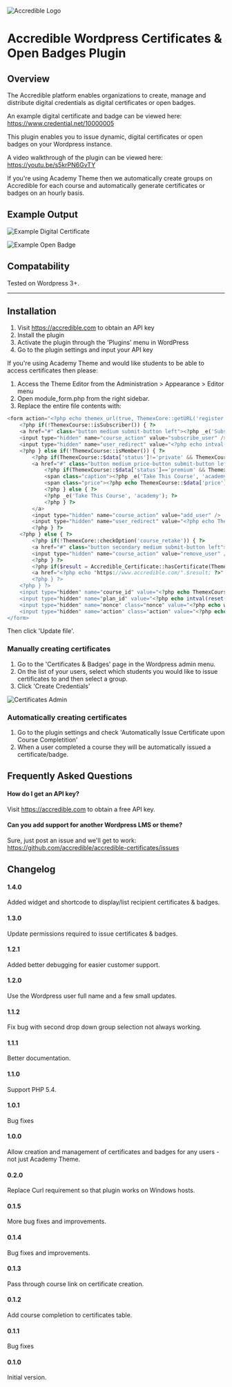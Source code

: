 ![Accredible Logo](https://s3.amazonaws.com/accredible-cdn/accredible_logo_sm.png)

# Accredible Wordpress Certificates & Open Badges Plugin

## Overview
The Accredible platform enables organizations to create, manage and distribute digital credentials as digital certificates or open badges.

An example digital certificate and badge can be viewed here: https://www.credential.net/10000005

This plugin enables you to issue dynamic, digital certificates or open badges on your Wordpress instance.

A video walkthrough of the plugin can be viewed here: https://youtu.be/s5krPN6GvTY

If you're using Academy Theme then we automatically create groups on Accredible for each course and automatically generate certificates or badges on an hourly basis.

## Example Output
![Example Digital Certificate](https://s3.amazonaws.com/accredible-cdn/example-digital-certificate.png)

![Example Open Badge](https://s3.amazonaws.com/accredible-cdn/example-digital-badge.png)

## Compatability

Tested on Wordpress 3+.

---

## Installation

1. Visit https://accredible.com to obtain an API key
2. Install the plugin
3. Activate the plugin through the 'Plugins' menu in WordPress
4. Go to the plugin settings and input your API key


If you're using Academy Theme and would like students to be able to access certificates then please:

1. Access the Theme Editor from the Administration > Appearance > Editor menu
2. Open module_form.php from the right sidebar.
3. Replace the entire file contents with:


```php
<form action="<?php echo themex_url(true, ThemexCore::getURL('register')); ?>" method="POST">
	<?php if(!ThemexCourse::isSubscriber()) { ?>
	<a href="#" class="button medium submit-button left"><?php _e('Subscribe Now', 'academy'); ?></a>
	<input type="hidden" name="course_action" value="subscribe_user" />
	<input type="hidden" name="user_redirect" value="<?php echo intval(reset(ThemexCourse::$data['plans'])); ?>" />
	<?php } else if(!ThemexCourse::isMember()) { ?>
		<?php if(ThemexCourse::$data['status']!='private' && ThemexCourse::$data['capacity']>=0) { ?>
		<a href="#" class="button medium price-button submit-button left">		
			<?php if(ThemexCourse::$data['status']=='premium' && ThemexCourse::$data['product']!=0) { ?>
			<span class="caption"><?php _e('Take This Course', 'academy'); ?></span>
			<span class="price"><?php echo ThemexCourse::$data['price']['text']; ?></span>
			<?php } else { ?>
			<?php _e('Take This Course', 'academy'); ?>
			<?php } ?>
		</a>
		<input type="hidden" name="course_action" value="add_user" />
		<input type="hidden" name="user_redirect" value="<?php echo ThemexCourse::$data['ID']; ?>" />
		<?php } ?>
	<?php } else { ?>
		<?php if(!ThemexCore::checkOption('course_retake')) { ?>
		<a href="#" class="button secondary medium submit-button left"><?php _e('Unsubscribe Now', 'academy'); ?></a>
		<input type="hidden" name="course_action" value="remove_user" />
		<?php } ?>
		<?php if($result = Accredible_Certificate::hasCertificate(ThemexCourse::$data['ID'], ThemexUser::$data['user']['ID'])) { ?>
		<a href="<?php echo "https://www.accredible.com/".$result; ?>" target="_blank" class="button medium certificate-button"><?php _e('View Certificate', 'academy'); ?></a>
		<?php } ?>
	<?php } ?>
	<input type="hidden" name="course_id" value="<?php echo ThemexCourse::$data['ID']; ?>" />
	<input type="hidden" name="plan_id" value="<?php echo intval(reset(ThemexCourse::$data['plans'])); ?>" />	
	<input type="hidden" name="nonce" class="nonce" value="<?php echo wp_create_nonce(THEMEX_PREFIX.'nonce'); ?>" />
	<input type="hidden" name="action" class="action" value="<?php echo THEMEX_PREFIX; ?>update_course" />
</form>
```

Then click 'Update file'.

### Manually creating certificates
1. Go to the 'Certificates & Badges' page in the Wordpress admin menu.
2. On the list of your users, select which students you would like to issue certificates to and then select a group.
3. Click 'Create Credentials'

![Certificates Admin](https://s3.amazonaws.com/accredible-moodle-instructions/wordpress/certificates-admin.png)

### Automatically creating certificates
1. Go to the plugin settings and check 'Automatically Issue Certificate upon Course Completition'
2. When a user completed a course they will be automatically issued a certificate/badge.

## Frequently Asked Questions

#### How do I get an API key?

Visit https://accredible.com to obtain a free API key.

#### Can you add support for another Wordpress LMS or theme?

Sure, just post an issue and we'll get to work: https://github.com/accredible/accredible-certificates/issues

## Changelog

#### 1.4.0
Added widget and shortcode to display/list recipient certificates & badges.

#### 1.3.0
Update permissions required to issue certificates & badges.

#### 1.2.1
Added better debugging for easier customer support.

#### 1.2.0
Use the Wordpress user full name and a few small updates.

#### 1.1.2
Fix bug with second drop down group selection not always working.

#### 1.1.1
Better documentation.

#### 1.1.0
Support PHP 5.4.

#### 1.0.1
Bug fixes

#### 1.0.0
Allow creation and management of certificates and badges for any users - not just Academy Theme. 

#### 0.2.0
Replace Curl requirement so that plugin works on Windows hosts.

#### 0.1.5
More bug fixes and improvements.

#### 0.1.4
Bug fixes and improvements.

#### 0.1.3
Pass through course link on certificate creation.

#### 0.1.2
Add course completion to certificates table.

#### 0.1.1
Bug fixes

#### 0.1.0
Initial version.
